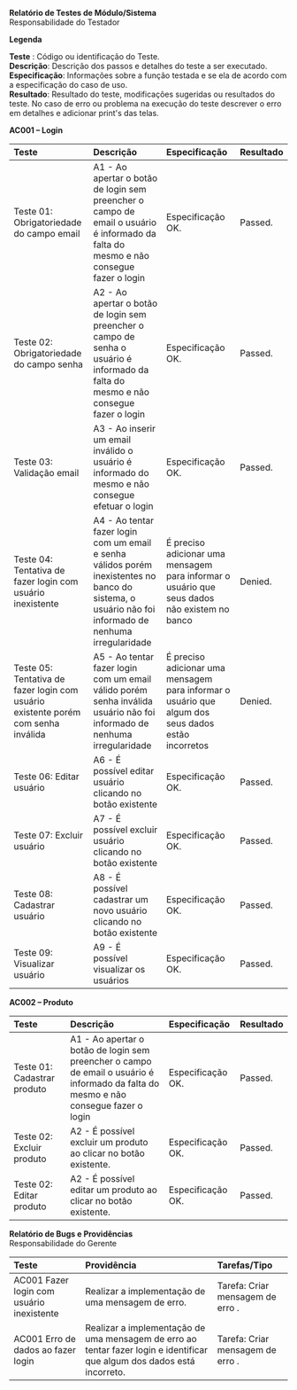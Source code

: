 
**Relatório de Testes de Módulo/Sistema**  
Responsabilidade do Testador

**Legenda**

**Teste** : Código ou identificação do Teste.  
**Descrição**: Descrição dos passos e detalhes do teste a ser executado.  
**Especificação**: Informações sobre a função testada e se ela de acordo com a especificação do caso de uso.  
**Resultado**: Resultado do teste, modificações sugeridas ou resultados do teste. No caso de erro ou problema na execução do teste descrever o erro em detalhes e adicionar print's das telas.

**AC001 – Login**

| Teste | Descrição | Especificação | Resultado |
| :---- | :---- | :---- | :---- |
| Teste 01: Obrigatoriedade do campo email | A1 \- Ao apertar o botão de login sem preencher o campo de email o usuário é informado da falta do mesmo e não consegue fazer o login | Especificação OK.	 | Passed. |		 
| Teste 02: Obrigatoriedade do campo senha | A2 - Ao apertar o botão de login sem preencher o campo de senha o usuário é informado da falta do mesmo e não consegue fazer o login  | Especificação OK.	 | Passed. |
| Teste 03: Validação email | A3 - Ao inserir um email inválido o usuário é informado do mesmo e não consegue efetuar o login | Especificação OK.	 | Passed. |
| Teste 04: Tentativa de fazer login com usuário inexistente | A4 - Ao tentar fazer login com um email e senha válidos porém inexistentes no banco do sistema, o usuário não foi informado de nenhuma irregularidade | É preciso adicionar uma mensagem para informar o usuário que seus dados não existem no banco	 | Denied. |
| Teste 05: Tentativa de fazer login com usuário existente porém com senha inválida | A5 - Ao tentar fazer login com um email válido porém senha inválida usuário não foi informado de nenhuma irregularidade | É preciso adicionar uma mensagem para informar o usuário que algum dos seus dados estão incorretos	 | Denied. |
| Teste 06: Editar usuário | A6 - É possível editar usuário clicando no botão existente  | Especificação OK.	 | Passed. |
| Teste 07: Excluir usuário | A7 - É possível excluir usuário clicando no botão existente  | Especificação OK.	 | Passed. |
| Teste 08: Cadastrar usuário | A8 - É possível cadastrar um novo usuário clicando no botão existente  | Especificação OK.	 | Passed. |
| Teste 09: Visualizar usuário | A9 - É possível visualizar os usuários  | Especificação OK.	 | Passed. |


**AC002 – Produto**

| Teste | Descrição | Especificação | Resultado |
| :---- | :---- | :---- | :---- |
| Teste 01: Cadastrar produto | A1 - Ao apertar o botão de login sem preencher o campo de email o usuário é informado da falta do mesmo e não consegue fazer o login | Especificação OK.	 | Passed. |
| Teste 02: Excluir produto | A2 - É possível excluir um produto ao clicar no botão existente.| Especificação OK.	  | Passed. |
| Teste 02: Editar produto | A2 - É possível editar um produto ao clicar no botão existente.| Especificação OK.	  | Passed. |







**Relatório de Bugs e Providências**  
Responsabilidade do Gerente

| Teste | Providência | Tarefas/Tipo |
| :---- | :---- | :---- |
| AC001 Fazer login com usuário inexistente | Realizar a implementação de uma mensagem de erro. | Tarefa: Criar mensagem de erro . |
| AC001 Erro de dados ao fazer login | Realizar a implementação de uma mensagem de erro ao tentar fazer login e identificar que algum dos dados está incorreto. | Tarefa: Criar mensagem de erro . |

